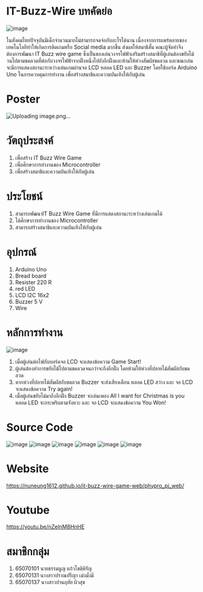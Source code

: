 # IT-Buzz-Wire บทคัดย่อ
  ![image](https://github.com/aaomprt/IT-Buzz-Wire-Game/assets/117812669/91786ec6-358f-4133-80b2-30e556c3e7de)

  ในสังคมไทยปัจจุบันมีเด็กจำนวนมากไม่สามารถจดจ่อกับอะไรได้นาน เนื่องจากการแพร่หลายของเทคโนโลยีทำให้เกิดการติดเกมหรือ Social media มากขึ้น ส่งผลให้สมาธิสั้น คณะผู้จัดทำจึงต้องการพัฒนา IT Buzz wire game ซึ่งเป็นของเล่นวงจรไฟฟ้าเสริมสร้างสมาธิที่ผู้เล่นต้องขยับไม้วนไปตามขดลวดที่ต่อกับวงจรไฟฟ้าจากฝั่งหนึ่งไปยังอีกฝั่งและห้ามให้ห่วงสัมผัสขดลวด และขณะเล่นจะมีการแสดงสถานะระหว่างเล่นเกมผ่านจอ LCD หลอด LED และ Buzzer โดยใช้บอร์ด Arduino Uno ในการควบคุมการทำงาน เพื่อสร้างสมาธิและความบันเทิงให้กับผู้เล่น


# Poster
![Uploading image.png…]()


# วัตถุประสงค์
1. เพื่อสร้าง IT Buzz Wire Game
2. เพื่อศึกษาการทำงานของ Microcontroller
3. เพื่อสร้างสมาธิและความบันเทิงให้กับผู้เล่น


# ประโยชน์
1. สามารถพัฒนาIT Buzz Wire Game ที่มีการแสดงสถานะระหว่างเล่นเกมได้
2. ได้ศึกษาการทำงานของ Microcontroller
3. สามารถสร้างสมาธิและความบันเทิงให้กับผู้เล่น

# อุปกรณ์
1. Arduino Uno
2. Bread board
3. Resister 220 R
4. red LED
5. LCD I2C 16x2
6. Buzzer 5 V
7. Wire

# หลักการทำงาน
![image](https://github.com/aaomprt/IT-Buzz-Wire-Game/assets/117812669/a58b0df0-4402-4d68-b1e2-d2002620d5f6)

1. เมื่อผู้เล่นต่อไฟกับบอร์ดจอ LCD จะแสดงข้อความ Game Start!
2. ผู้เล่นต้องทำการขยับไม้ไปตามขดลวดจนกว่าจะถึงอีกฝั่ง โดยห้ามให้ห่วงที่ปลายไม้สัมผัสกับขดลวด
3. หากห่วงที่ปลายไม้สัมผัสกับขดลวด Buzzer จะส่งเสียงเตือน หลอด LED สว่าง และ จอ LCD จะแสดงข้อความ Try again!
4. เมื่อผู้เล่นขยับไม้มาถึงอีกฝั่ง Buzzer จะเล่นเพลง All I want for Christmas is you หลอด LED จะกระพริบตามจังหวะ และ จอ LCD จะแสดงข้อความ You Won!

# Source Code
![image](https://github.com/aaomprt/IT-Buzz-Wire-Game/assets/117812669/864107f1-81b3-48bb-ac8d-aee6f6e37106)
![image](https://github.com/aaomprt/IT-Buzz-Wire-Game/assets/117812669/bc1b8dce-1ec0-4d00-bdca-c733dd98c79b)
![image](https://github.com/aaomprt/IT-Buzz-Wire-Game/assets/117812669/9a2e9593-ddc7-415a-8ecd-b3185b6eda5c)
![image](https://github.com/aaomprt/IT-Buzz-Wire-Game/assets/117812669/e06cf740-79fa-4c5b-b491-23805a29eb38)
![image](https://github.com/aaomprt/IT-Buzz-Wire-Game/assets/117812669/8ab6e408-c19d-40b3-8381-921d1644fcf1)
![image](https://github.com/aaomprt/IT-Buzz-Wire-Game/assets/117812669/e114246c-d371-4164-a753-56a73394c849)







# Website
https://nuneung1612.github.io/it-buzz-wire-game-web/phypro_pj_web/ 
# Youtube
https://youtu.be/nZelnM8HnHE 
# สมาชิกกลุ่ม
1. 65070101 นายธรรมนูญ แก้วโชติหิรัญ
2. 65070131 นางสาวปราณปรีญา เม่งมั่งมี
3. 65070137 นางสาวปานฤทัย ผิวสุข

